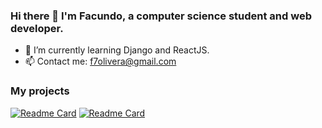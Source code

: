 ### Hi there 👋 I'm Facundo, a computer science student and web developer.

- 🌱 I’m currently learning Django and ReactJS.
- 📫 Contact me: f7olivera@gmail.com

### My projects
[![Readme Card](https://github-readme-stats.vercel.app/api/pin/?username=f7olivera&repo=chess&theme=dracula)](https://github.com/f7olivera/chess)
[![Readme Card](https://github-readme-stats.vercel.app/api/pin/?username=f7olivera&repo=wea&theme=dracula)](https://github.com/f7olivera/wea)
